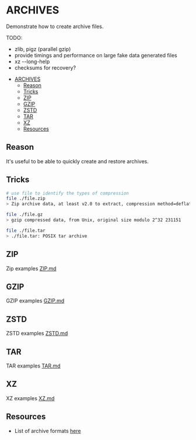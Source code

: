# ARCHIVES

Demonstrate how to create archive files.  

TODO:

* zlib, pigz (parallel gzip)
* provide timings and performance on large fake data generated files
* xz --long-help
* checksums for recovery?

- [ARCHIVES](#archives)
  - [Reason](#reason)
  - [Tricks](#tricks)
  - [ZIP](#zip)
  - [GZIP](#gzip)
  - [ZSTD](#zstd)
  - [TAR](#tar)
  - [XZ](#xz)
  - [Resources](#resources)

## Reason

It's useful to be able to quickly create and restore archives.  

## Tricks

```sh
# use file to identify the types of compression
file ./file.zip
> Zip archive data, at least v2.0 to extract, compression method=deflate

file ./file.gz
> gzip compressed data, from Unix, original size modulo 2^32 231151

file ./file.tar
> ./file.tar: POSIX tar archive
```

## ZIP

Zip examples [ZIP.md](./ZIP.md)  

## GZIP

GZIP examples [GZIP.md](./GZIP.md)  

## ZSTD

ZSTD examples [ZSTD.md](./ZSTD.md)  

## TAR

TAR examples [TAR.md](./TAR.md)  

## XZ

XZ examples [XZ.md](./XZ.md)  

## Resources

* List of archive formats [here](https://en.wikipedia.org/wiki/List_of_archive_formats)  
